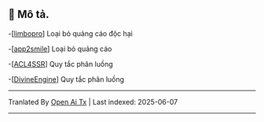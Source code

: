 ## 📃 Mô tả.
-[[limbopro](https://github.com/axtyet/Quan-X/tree/main/limbopro)]   Loại bỏ quảng cáo độc hại

-[[app2smile](https://github.com/axtyet/Quan-X/tree/main/app2smile)] Loại bỏ quảng cáo

-[[ACL4SSR](https://github.com/axtyet/Quan-X/tree/main/ACL4SSR)] Quy tắc phân luồng

-[[DivineEngine](https://github.com/axtyet/Quan-X/tree/main/DivineEngine)] Quy tắc phân luồng

---

Tranlated By [Open Ai Tx](https://github.com/OpenAiTx/OpenAiTx) | Last indexed: 2025-06-07

---